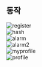 <h2>동작</h2>

![register](https://github.com/kimdh9902/ToLive/assets/107189248/98925543-a732-4856-b564-6fecd012d53d)<br>
![hash](https://github.com/kimdh9902/ToLive/assets/107189248/5f099f76-5a1e-4cf2-9eca-eef470861681)<br>
![alarm](https://github.com/kimdh9902/ToLive/assets/107189248/3ddecda6-d67d-4382-a9ed-49c720f10440)<br>
![alarm2](https://github.com/kimdh9902/ToLive/assets/107189248/72c846b4-38b6-4ace-ac13-c03f0071a1fb)<br>
![myprofile](https://github.com/kimdh9902/ToLive/assets/107189248/63d385ba-6943-43b1-be3f-166d4f519aab)<br>
![profile](https://github.com/kimdh9902/ToLive/assets/107189248/a408519c-11db-4c60-af3d-a6ea5585dfa7)<br>

